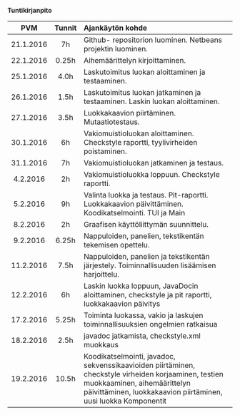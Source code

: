 
**Tuntikirjanpito**

|PVM| Tunnit|  Ajankäytön kohde|
|:----------:|:--------:|:-------------------------------------------------------------|
|21.1.2016|   7h   |Github- repositorion luominen. Netbeans projektin luominen.|
|22.1.2016|  0.25h  | Aihemäärittelyn kirjoittaminen.|
|25.1.2016|  4.0h  | Laskutoimitus luokan aloittaminen ja testaaminen.|
|26.1.2016|  1.5h  | Laskutoimitus luokan jatkaminen ja testaaminen. Laskin luokan aloittaminen.|
|27.1.2016|  3.5h  | Luokkakaavion piirtäminen. Mutaatiotestaus.|
|30.1.2016|  6h  | Vakiomuistioluokan aloittaminen. Checkstyle raportti, tyylivirheiden poistaminen.|
|31.1.2016|  7h  | Vakiomuistioluokan jatkaminen ja testaus.|
|4.2.2016|  2h  | Vakiomuistioluokka loppuun. Checkstyle raportti.|
|5.2.2016|  9h  | Valinta luokka ja testaus. Pit-raportti. Luokkakaavion päivittäminen. Koodikatselmointi. TUI ja Main|
|8.2.2016|  2h  | Graafisen käyttöliittymän suunnittelu.|
|9.2.2016|  6.25h  | Nappuloiden, panelien, tekstikentän tekemisen opettelu.|
|11.2.2016|  7.5h  | Nappuloiden, panelien ja tekstikentän järjestely. Toiminnallisuuden lisäämisen harjoittelu.|
|12.2.2016|  6h  | Laskin luokka loppuun, JavaDocin aloittaminen, checkstyle ja pit raportti, luokkakaavion päivitys|
|17.2.2016|  5.25h  | Toiminta luokassa, vakio ja laskujen toiminnallisuuksien ongelmien ratkaisua|
|18.2.2016|  2.5h  | javadoc jatkamista, checkstyle.xml muokkaus|
|19.2.2016|  10.5h  | Koodikatselmointi, javadoc, sekvenssikaavioiden piirtäminen, checkstyle virheiden korjaaminen, testien muokkaaminen, aihemäärittelyn päivittäminen, luokkakaavion piirtäminen, uusi luokka Komponentit|
